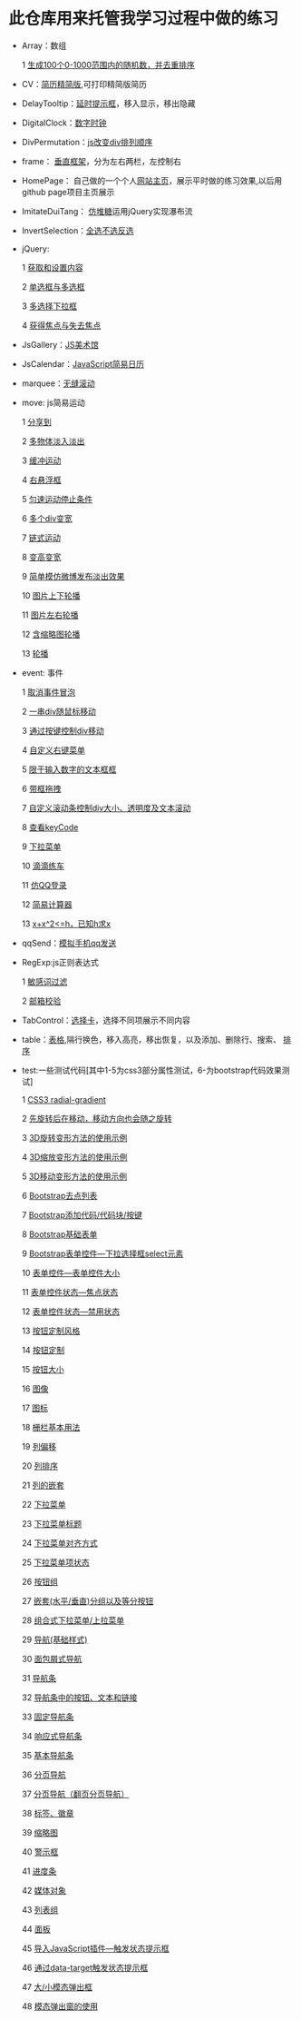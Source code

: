 # 此仓库用来托管我学习过程中做的练习

*   Array：数组

	1 [生成100个0-1000范围内的随机数，并去重排序](http://byalice.github.io/DailyPractice/Array/1.html)

*   CV：[简历精简版](http://byalice.github.io/DailyPractice/CV/index.html),可打印精简版简历

*   DelayTooltip：[延时提示框](http://byalice.github.io/DailyPractice/DelayTooltip/1.html)，移入显示，移出隐藏

*   DigitalClock：[数字时钟](http://byalice.github.io/DailyPractice/DigitalClock/index.html)

*   DivPermutation：[js改变div排列顺序](http://byalice.github.io/DailyPractice/DivPermutation/1.html)

*   frame： [垂直框架](http://byalice.github.io/DailyPractice/frame/index.html)，分为左右两栏，左控制右

*   HomePage： 自己做的一个个人[网站主页](http://senyu.website/)，展示平时做的练习效果,以后用github page项目主页展示

*   ImitateDuiTang： [仿堆糖](http://byalice.github.io/DailyPractice/ImitateDuiTang/index.html)运用jQuery实现瀑布流

*   InvertSelection：[全选不选反选](http://byalice.github.io/DailyPractice/InvertSelection/1.html)

* jQuery: 

	1 [获取和设置内容](http://byalice.github.io/DailyPractice/jQuery/1.html)
	
	2 [单选框与多选框](http://byalice.github.io/DailyPractice/jQuery/2.html)
	
	3 [多选择下拉框](http://byalice.github.io/DailyPractice/jQuery/3.html)
	
	4 [获得焦点与失去焦点](http://byalice.github.io/DailyPractice/jQuery/4.html)
	
	
	

*   JsGallery：[JS美术馆](http://byalice.github.io/DailyPractice/JsGallery/gallery.html)

*   JsCalendar：[JavaScript简易日历](http://byalice.github.io/DailyPractice/JsCalendar/1.html)

*   marquee：[无缝滚动](http://byalice.github.io/DailyPractice/marquee/index.html)

* move: js简易运动

  1 [分享到](http://byalice.github.io/DailyPractice/move/1.html)

  2 [多物体淡入淡出](http://byalice.github.io/DailyPractice/move/2.html)

  3 [缓冲运动](http://byalice.github.io/DailyPractice/move/3.html)

  4 [右悬浮框](http://byalice.github.io/DailyPractice/move/4.html)

  5 [匀速运动停止条件](http://byalice.github.io/DailyPractice/move/5.html)

  6 [多个div变宽](http://byalice.github.io/DailyPractice/move/6.html)

  7 [链式运动](http://byalice.github.io/DailyPractice/move/7.html)

  8 [变高变宽](http://byalice.github.io/DailyPractice/move/8.html)

  9 [简单模仿微博发布淡出效果](http://byalice.github.io/DailyPractice/move/9.html)

  10 [图片上下轮播](http://byalice.github.io/DailyPractice/move/10.html)

  11 [图片左右轮播](http://byalice.github.io/DailyPractice/move/11.html)

  12 [含缩略图轮播](http://byalice.github.io/DailyPractice/move/12.html)
  
  13 [轮播](http://byalice.github.io/DailyPractice/move/13.html)




* event: 事件

	1 [取消事件冒泡](http://byalice.github.io/DailyPractice/event/1.html)

	2 [一串div随鼠标移动](http://byalice.github.io/DailyPractice/event/2.html)

	3 [通过按键控制div移动](http://byalice.github.io/DailyPractice/event/3.html)

	4 [自定义右键菜单](http://byalice.github.io/DailyPractice/event/4.html)

	5 [限于输入数字的文本框框](http://byalice.github.io/DailyPractice/event/5.html)

	6 [带框拖拽](http://byalice.github.io/DailyPractice/event/6.html)

	7 [自定义滚动条控制div大小、透明度及文本滚动](http://byalice.github.io/DailyPractice/event/7.html)

	8 [查看keyCode](http://byalice.github.io/DailyPractice/event/8.html)

	9 [下拉菜单](http://byalice.github.io/DailyPractice/event/9.html)

	10 [滴滴练车](http://byalice.github.io/DailyPractice/event/10.html)

	11 [仿QQ登录](http://byalice.github.io/DailyPractice/event/11.html)

	12 [简易计算器](http://byalice.github.io/DailyPractice/event/12.html)
	
	13 [x+x^2<=h，已知h求x](http://byalice.github.io/DailyPractice/event/13.html)






*   qqSend：[模拟手机qq发送](http://byalice.github.io/DailyPractice/qqSend/1.html)

* RegExp:js正则表达式

	1 [敏感词过滤](http://byalice.github.io/DailyPractice/RegExp/1.html)

	2 [邮箱校验](http://byalice.github.io/DailyPractice/RegExp/2.html)

*   TabControl：[选择卡](http://byalice.github.io/DailyPractice/TabControl/1.html)，选择不同项展示不同内容

*   table：[表格](http://byalice.github.io/DailyPractice/table/1.html),隔行换色，移入高亮，移出恢复，以及添加、删除行、搜索、
[排序](http://byalice.github.io/DailyPractice/table/2.html)

*   test:一些测试代码[其中1-5为css3部分属性测试，6-为bootstrap代码效果测试]

	1 [CSS3 radial-gradient](http://byalice.github.io/DailyPractice/test/1.html)
	
	2 [先旋转后在移动，移动方向也会随之旋转](http://byalice.github.io/DailyPractice/test/2.html)
		
	3 [3D旋转变形方法的使用示例](http://byalice.github.io/DailyPractice/test/3.html)
	
	4 [3D缩放变形方法的使用示例](http://byalice.github.io/DailyPractice/test/4.html)
	
	5 [3D移动变形方法的使用示例](http://byalice.github.io/DailyPractice/test/5.html)
	
	6 [Bootstrap去点列表](http://byalice.github.io/DailyPractice/test/6.html)
	
	7 [Bootstrap添加代码/代码块/按键](http://byalice.github.io/DailyPractice/test/7.html)
	
	8 [Bootstrap基础表单](http://byalice.github.io/DailyPractice/test/8.html)
	
	9 [Bootstrap表单控件—下拉选择框select元素](http://byalice.github.io/DailyPractice/test/9.html)
	
	10 [表单控件—表单控件大小](http://byalice.github.io/DailyPractice/test/10.html)
	
	11 [表单控件状态—焦点状态](http://byalice.github.io/DailyPractice/test/11.html)
	
	12 [表单控件状态—禁用状态](http://byalice.github.io/DailyPractice/test/12.html)
	
	13 [按钮定制风格](http://byalice.github.io/DailyPractice/test/13.html)
	
	14 [按钮定制](http://byalice.github.io/DailyPractice/test/14.html)
	
	15 [按钮大小](http://byalice.github.io/DailyPractice/test/15.html)
	
	16 [图像](http://byalice.github.io/DailyPractice/test/16.html)
	
	17 [图标](http://byalice.github.io/DailyPractice/test/17.html)
	
	18 [栅栏基本用法](http://byalice.github.io/DailyPractice/test/18.html)
	
	19 [列偏移](http://byalice.github.io/DailyPractice/test/19.html)
	
	20 [列排序](http://byalice.github.io/DailyPractice/test/20.html)
	
	21 [列的嵌套](http://byalice.github.io/DailyPractice/test/21.html)
	
	22 [下拉菜单](http://byalice.github.io/DailyPractice/test/22.html)
	
	23 [下拉菜单标题](http://byalice.github.io/DailyPractice/test/23.html)
	
	24 [下拉菜单对齐方式](http://byalice.github.io/DailyPractice/test/24.html)
	
	25 [下拉菜单项状态](http://byalice.github.io/DailyPractice/test/25.html)
	
	26 [按钮组](http://byalice.github.io/DailyPractice/test/26.html)
	
	27 [嵌套(水平/垂直)分组以及等分按钮](http://byalice.github.io/DailyPractice/test/27.html)
	
	28 [组合式下拉菜单/上拉菜单](http://byalice.github.io/DailyPractice/test/28.html)
	
	29 [导航(基础样式)](http://byalice.github.io/DailyPractice/test/29.html)
	
	30 [面包屑式导航](http://byalice.github.io/DailyPractice/test/30.html)
	
	31 [导航条](http://byalice.github.io/DailyPractice/test/31.html)
	
	32 [导航条中的按钮、文本和链接](http://byalice.github.io/DailyPractice/test/32.html)
	
	33 [固定导航条](http://byalice.github.io/DailyPractice/test/33.html)
	
	34 [响应式导航条](http://byalice.github.io/DailyPractice/test/34.html)
	
	35 [基本导航条](http://byalice.github.io/DailyPractice/test/35.html)
	
	36 [分页导航](http://byalice.github.io/DailyPractice/test/36.html)
	
	37 [分页导航（翻页分页导航）](http://byalice.github.io/DailyPractice/test/37.html)
	
	38 [标签、徽章](http://byalice.github.io/DailyPractice/test/38.html)
	
	39 [缩略图](http://byalice.github.io/DailyPractice/test/39.html)
	
	40 [警示框](http://byalice.github.io/DailyPractice/test/40.html)
	
	41 [进度条](http://byalice.github.io/DailyPractice/test/41.html)
	
	42 [媒体对象](http://byalice.github.io/DailyPractice/test/42.html)
	
	43 [列表组](http://byalice.github.io/DailyPractice/test/43.html)
	
	44 [面板](http://byalice.github.io/DailyPractice/test/44.html)
	
	45 [导入JavaScript插件—触发状态提示框](http://byalice.github.io/DailyPractice/test/45.html)
	
	46 [通过data-target触发状态提示框](http://byalice.github.io/DailyPractice/test/46.html)
	
	47 [大/小模态弹出框](http://byalice.github.io/DailyPractice/test/47.html)
	
	48 [模态弹出窗的使用](http://byalice.github.io/DailyPractice/test/48.html)


